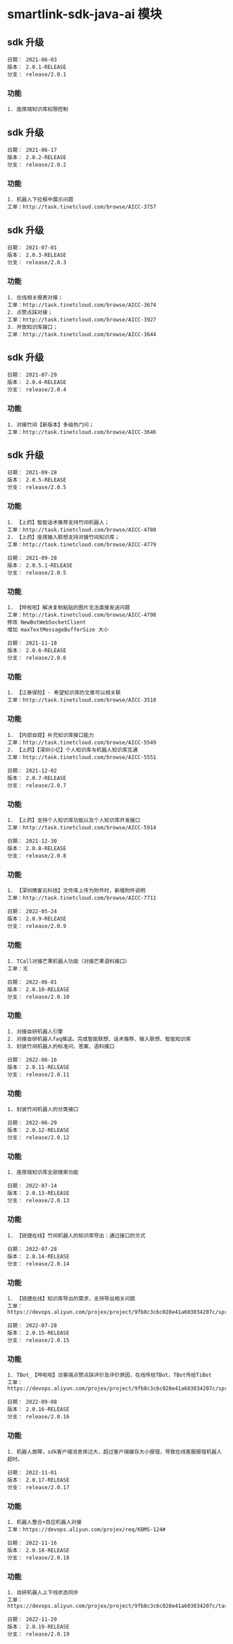 # smartlink-sdk-java-ai 模块

## sdk 升级

~~~~
日期： 2021-06-03
版本： 2.0.1-RELEASE
分支： release/2.0.1
~~~~

### 功能
~~~~
1. 座席端知识库权限控制
~~~~

## sdk 升级

~~~~
日期： 2021-06-17
版本： 2.0.2-RELEASE
分支： release/2.0.2
~~~~

### 功能
~~~~
1. 机器人下拉框中展示问题
工单：http://task.tinetcloud.com/browse/AICC-3757
~~~~


## sdk 升级

~~~~
日期： 2021-07-01
版本： 2.0.3-RELEASE
分支： release/2.0.3
~~~~

### 功能
~~~~
1. 在线相关报表对接；
工单：http://task.tinetcloud.com/browse/AICC-3674
2. 点赞点踩对接；
工单：http://task.tinetcloud.com/browse/AICC-3927
3. 开放知识库接口；
工单：http://task.tinetcloud.com/browse/AICC-3644
~~~~


## sdk 升级

~~~~
日期： 2021-07-29
版本： 2.0.4-RELEASE
分支： release/2.0.4
~~~~

### 功能
~~~~
1. 对接竹间【新版本】多级热门问；
工单：http://task.tinetcloud.com/browse/AICC-3646
~~~~


## sdk 升级

~~~~
日期： 2021-09-28
版本： 2.0.5-RELEASE
分支： release/2.0.5
~~~~

### 功能
~~~~
1. 【上药】智能话术推荐支持竹间机器人；
工单：http://task.tinetcloud.com/browse/AICC-4780
2. 【上药】座席输入联想支持对接竹间知识库；
工单：http://task.tinetcloud.com/browse/AICC-4779
~~~~

~~~~
日期： 2021-09-28
版本： 2.0.5.1-RELEASE
分支： release/2.0.5
~~~~

### 功能
~~~~
1. 【哗啦啦】解决复制粘贴的图片无法直接发送问题
工单：http://task.tinetcloud.com/browse/AICC-4798
修改 NewBotWebSocketClient
增加 maxTextMessageBufferSize 大小
~~~~

~~~~
日期： 2021-11-18
版本： 2.0.6-RELEASE
分支： release/2.0.6
~~~~

### 功能
~~~~
1. 【江泰保险】- 希望知识库的文章可以相关联
工单：http://task.tinetcloud.com/browse/AICC-3518
~~~~

### 功能
~~~~
1. 【内部自提】补充知识库接口能力
工单：http://task.tinetcloud.com/browse/AICC-5549
2. 【上药】【深圳小亿】个人知识库与机器人知识库互通
工单：http://task.tinetcloud.com/browse/AICC-5551
~~~~

~~~~
日期： 2021-12-02
版本： 2.0.7-RELEASE
分支： release/2.0.7
~~~~

### 功能
~~~~
1. 【上药】支持个人知识库功能以及个人知识库开发接口
工单：http://task.tinetcloud.com/browse/AICC-5914
~~~~

~~~~
日期： 2021-12-30
版本： 2.0.8-RELEASE
分支： release/2.0.8
~~~~

### 功能
~~~~
1. 【深圳携客云科技】文件库上传为附件时，新增附件说明
工单：http://task.tinetcloud.com/browse/AICC-7711
~~~~

~~~~
日期： 2022-05-24
版本： 2.0.9-RELEASE
分支： release/2.0.9
~~~~

### 功能
~~~~
1. TCall对接芒果机器人功能（对接芒果语料接口）
工单：无
~~~~

~~~~
日期： 2022-06-01
版本： 2.0.10-RELEASE
分支： release/2.0.10
~~~~

### 功能
~~~~
1. 对接自研机器人引擎
2. 对接自研机器人faq推送。完成智能联想、话术推荐、输入联想、智能知识库
3. 封装竹间机器人的标准问、答案、语料接口
~~~~

~~~~
日期： 2022-06-16
版本： 2.0.11-RELEASE
分支： release/2.0.11
~~~~

### 功能
~~~~
1. 封装竹间机器人的分类接口
~~~~

~~~~
日期： 2022-06-29
版本： 2.0.12-RELEASE
分支： release/2.0.12
~~~~

### 功能
~~~~
1. 座席端知识库全部搜索功能
~~~~

~~~~
日期： 2022-07-14
版本： 2.0.13-RELEASE
分支： release/2.0.13
~~~~

### 功能
~~~~
1. 【锐捷在线】竹间机器人的知识库导出：通过接口的方式
~~~~

~~~~
日期： 2022-07-28
版本： 2.0.14-RELEASE
分支： release/2.0.14
~~~~

### 功能
~~~~
1. 【锐捷在线】知识库导出的需求，支持导出相关问题
工单：https://devops.aliyun.com/projex/project/9fb8c3c6c028e41a603034207c/sprint/6e13816aa5f54d1eb9af2d37c0#activeTab=Workitem&openWorkitemIdentifier=3cdb3e1663bca828612d062185
~~~~

~~~~
日期： 2022-07-28
版本： 2.0.15-RELEASE
分支： release/2.0.15
~~~~

### 功能
~~~~
1. TBot_【哗啦啦】访客端点赞点踩评价及评价原因，在线传给TBot，TBot传给TiBot
工单：https://devops.aliyun.com/projex/project/9fb8c3c6c028e41a603034207c/sprint/0f7b3974a6b5eac3d8ba2656dd#activeTab=Workitem&openWorkitemIdentifier=0f6e181dd6b7038e08309e614b
~~~~

~~~~
日期： 2022-09-08
版本： 2.0.16-RELEASE
分支： release/2.0.16
~~~~

### 功能
~~~~
1. 机器人故障，sdk客户端消息体过大，超过客户端缓存大小报错，导致在线客服报错机器人超时。
~~~~

~~~~
日期： 2022-11-01
版本： 2.0.17-RELEASE
分支： release/2.0.17
~~~~

### 功能
~~~~
1. 机器人整合+百应机器人对接
工单：https://devops.aliyun.com/projex/req/KBMS-124#
~~~~

~~~~
日期： 2022-11-16
版本： 2.0.18-RELEASE
分支： release/2.0.18
~~~~

### 功能
~~~~
1. 自研机器人上下线状态同步
工单：https://devops.aliyun.com/projex/project/9fb8c3c6c028e41a603034207c/task#viewIdentifier=1945bcda00c0cf935ebdd8a5&openWorkitemIdentifier=0a670400a4f9b2a9aed66d9364
~~~~

~~~~
日期： 2022-11-29
版本： 2.0.19-RELEASE
分支： release/2.0.19
~~~~
